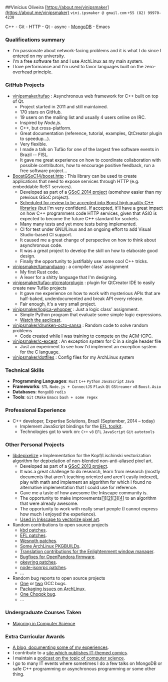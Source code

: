 ##Vinícius Oliveira
[https://about.me/vinipsmaker](https://about.me/vinipsmaker) `vini.ipsmaker @ gmail.com` `+55 (82) 99970-4230`

C++ - Git - HTTP - Qt - async - [MongoDB](http://stackoverflow.com/users/883113/vinipsmaker?tab=answers) - Emacs

### Qualifications summary
* I'm passionate about network-facing problems and it is what I do since I entered on my university.
* I'm a free software fan and I use ArchLinux as my main system.
* I love performance and I'm used to favor languages built on the zero-overhead principle.

### GitHub Projects
* [vinipsmaker/tufao](http://github.com/vinipsmaker/tufao) : Asynchronous web framework for C++ built on top of Qt.
    - Project started in 2011 and still maintained.
    - 170 stars on GitHub.
    - 19 users on the mailing list and usually 4 users online on IRC.
    - Inspired by _Node.js_.
    - C++, but cross-platform.
    - Great documentation (reference, tutorial, examples, QtCreator plugin to speedup...).
    - Very flexible.
    - I made a talk on Tufão for one of the largest free software events in Brazil -- FISL.
    - It gave me great experience on how to coordinate collaboration with possible contributors, how to encourage positive feedback, run a free software project...
* [BoostGSoC14/boost.http](http://github.com/BoostGSoC14/boost.http) : This library can be used to create applications that need to expose services through HTTP (e.g. embeddable ReST services).
    - Developed as part of a [GSoC 2014 project](http://www.google-melange.com/gsoc/project/details/google/gsoc2014/vinipsmaker/5835889892655104) (somehow easier than my previous GSoC project).
    - [Scheduled for review to be accepted into Boost high quality C++ libraries](http://www.boost.org/community/review_schedule.html) (but I'm very confident). If accepted, it'll have a great impact on how C++ programmers code HTTP services, given that ASIO is expected to become the future C++ standard for sockets.
    - Many many tests and yet more tests being implemented.
    - CI for test under GNU/Linux and an ongoing effort to add Visual Studio-based CI support.
    - It caused me a great change of perspective on how to think about asynchronous code.
    - It was a great project to develop the skill on how to elaborate good design.
    - Finally the opportunity to justifiably use some cool C++ tricks.
* [vinipsmaker/tamanduang](http://github.com/vinipsmaker/tamanduang) : a compiler class&#39; assignment
    - My first Rust code.
    - A lexer for a shitty language that I'm designing.
* [vinipsmaker/tufao-qtcreatorplugin](http://github.com/vinipsmaker/tufao-qtcreatorplugin) : plugin for QtCreator IDE to easily create new Tufão projects
    - It gave me experience on how to work with mysterious APIs that are half-baked, underdocumented and break API every release.
    - Fair enough, it's a very small project.
* [vinipsmaker/logica-whopper](http://github.com/vinipsmaker/logica-whopper) : Just a logic class&#39; assignment.
    - Simple Python program that evaluate some simple logic expressions.
    - [Watch the asciicast](https://asciinema.org/a/7839).
* [vinipsmaker/drunken-octo-sansa](http://github.com/vinipsmaker/drunken-octo-sansa) : Random code to solve random problems
    - Code created while I was training to compete on the ACM-ICPC.
* [vinipsmaker/c-except](http://github.com/vinipsmaker/c-except) : An exception system for C in a single header file
    - Just an experiment to see how I'd implement an exception system for the C language.
* [vinipsmaker/dotfiles](http://github.com/vinipsmaker/dotfiles) : Config files for my ArchLinux system

### Technical Skills
* **Programming Languages**: `Rust` `C++` `Python` `JavaScript` `Java` 
* **Frameworks**: `STL` `Node.js + ConnectJS` `Flask` `Qt` `GStreamer` `v8` `Boost.Asio` 
* **Databases**: `MongoDB` `redis` 
* **Tools**: `Git` `CMake` `Emacs` `bash + some regex` 



### Professional Experience
* C++ developer, Expertise Solutions, Brazil (September, 2014 – today)
    - Implement JavaScript bindings for the [EFL toolkit](http://en.wikipedia.org/wiki/Enlightenment_Foundation_Libraries).
    - Technologies got to work on: `C++` `v8` `EFL` `JavaScript` `Git` `autotools` 

### Other Personal Projects
* [libdepixelize](https://launchpad.net/libdepixelize)  &raquo; Implementation for the Kopf/Lischinski vectorization algorithm for depixelation of non-blended non-anti-aliased pixel art.
    - Developed as part of a [GSoC 2013 project](https://vinipsmaker.wordpress.com/2013/05/28/gsoc2013-inkscape/).
    - It was a great challenge to do research, learn from research (mostly documents that aren't teaching oriented and aren't easily indexed), play with math and implement an algorithm for which I found no alternative implementation that I could use for reference.
    - Gave me a taste of how awesome the Inkscape community is.
    - The opportunity to make improvements&#91;[1](https://vinipsmaker.wordpress.com/2013/08/20/should-i-really-target-kopf-lischinski/)&#93;&#91;[2](https://plus.google.com/118295250366112843114/posts/84tLGpMFRe5)&#93;&#91;[3](https://vinipsmaker.wordpress.com/2014/04/01/another-libdepixelize-update/)&#93;&#91;[4](https://plus.google.com/118295250366112843114/posts/WXEWKtyetEN)&#93; to an algorithm that were already awesome.
    - The opportunity to work with really smart people (I cannot express how much I enjoyed the experience).
    - [Used in Inkscape to vectorize pixel art](http://wiki.inkscape.org/wiki/index.php/Release_notes/0.91#Trace_Pixel_Art_.28libdepixelize.29).
* Random contributions to open source projects
    - [kbd patches](http://lists.altlinux.org/pipermail/kbd/2015-January/000500.html).
    - [EFL patches](https://git.enlightenment.org/core/efl.git/commit/?id=5a2ac0c42f8ada84393b68c9695c1a6e13793547).
    - [Wesnoth patches](https://github.com/wesnoth/wesnoth/commits?author=vinipsmaker).
    - [Some ArchLinux PKGBUILDs](https://aur.archlinux.org/packages/?SeB=m&K=vinipsmaker).
    - [Translation contributions for the Enlightenment window manager](http://thread.gmane.org/gmane.comp.window-managers.enlightenment.i18n/2020/focus=2021).
    - [Bugfixes for OpenPandora firmware](http://openpandora.org/pipermail/firmware-dev/2014-February/000738.html).
    - [gkeyring patches](https://github.com/kparal/gkeyring/pull/3).
    - [node-jsonrpc patches](https://github.com/andris9/node-jsonrpc/issues/2).
    - ...
* Random bug reports to open source projects
    - [One](https://gcc.gnu.org/bugzilla/show_bug.cgi?id=56914) or [two](https://gcc.gnu.org/bugzilla/show_bug.cgi?id=66254) GCC bugs.
    - [Packaging issues on ArchLinux](https://bugs.archlinux.org/index.php?opened=15412&status[]=).
    - [One Choqok bug](https://bugs.kde.org/show_bug.cgi?id=347525).
    - ...


### Undergraduate Courses Taken
* [Majoring in Computer Science](http://www.ufal.edu.br/unidadeacademica/ic/graduacao/ciencia-da-computacao)






### Extra Curricular Awards
* [A blog, documenting some of my experiences](https://vinipsmaker.wordpress.com/category/en/).
* I contribute to a [site which publishes IT-themed comics](http://nuux.org/).
* I maintain a [podcast on the topic of computer science](http://64macacos.wordpress.com/).
* I go to many IT events where sometimes I do a few talks on MongoDB or safe C++ programming or asynchronous programming or some other thing.
